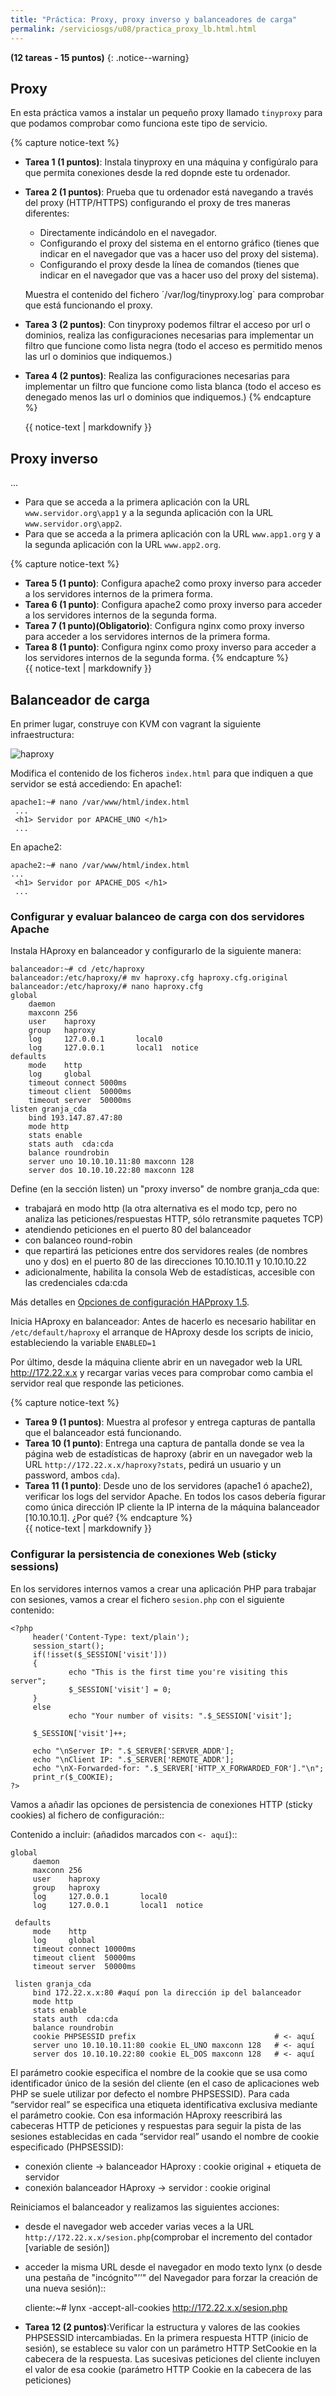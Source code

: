 ```yaml
---
title: "Práctica: Proxy, proxy inverso y balanceadores de carga"
permalink: /serviciosgs/u08/practica_proxy_lb.html.html
---
```


**(12 tareas - 15 puntos)**
{: .notice--warning}

## Proxy

En esta práctica vamos a instalar un pequeño proxy llamado `tinyproxy` para que podamos comprobar como funciona este tipo de servicio.

{% capture notice-text %}
* **Tarea 1 (1 puntos)**: Instala tinyproxy en una máquina y configúralo para que permita conexiones desde la red dopnde este tu ordenador.
* **Tarea 2 (1 puntos)**: Prueba que tu ordenador está navegando a través del proxy (HTTP/HTTPS) configurando el proxy de tres maneras diferentes:

    * Directamente indicándolo en el navegador.
    * Configurando el proxy del sistema en el entorno gráfico (tienes que indicar en el navegador que vas a hacer uso del proxy del sistema).
    * Configurando el proxy desde la línea de comandos (tienes que indicar en el navegador que vas a hacer uso del proxy del sistema).

    Muestra el contenido del fichero ´/var/log/tinyproxy.log` para comprobar que está funcionando el proxy.
* **Tarea 3 (2 puntos)**: Con tinyproxy podemos filtrar el acceso por url o dominios, realiza las configuraciones necesarias para implementar un filtro que funcione como lista negra (todo el acceso es permitido menos las url o dominios que indiquemos.)
* **Tarea 4 (2 puntos)**: Realiza las configuraciones necesarias para implementar un filtro que funcione como lista blanca (todo el acceso es denegado menos las url o dominios que indiquemos.)
{% endcapture %}<div class="notice--info">{{ notice-text | markdownify }}</div>

## Proxy inverso

...

* Para que se acceda a la primera aplicación con la URL `www.servidor.org\app1` y a la segunda aplicación con la URL `www.servidor.org\app2`.
* Para que se acceda a la primera aplicación con la URL `www.app1.org` y a la segunda aplicación con la URL `www.app2.org`.

{% capture notice-text %}
* **Tarea 5 (1 punto)**: Configura apache2 como proxy inverso para acceder a los servidores internos de la primera forma.
* **Tarea 6 (1 punto)**: Configura apache2 como proxy inverso para acceder a los servidores internos de la segunda forma.
* **Tarea 7 (1 punto)(Obligatorio)**: Configura nginx como proxy inverso para acceder a los servidores internos de la primera forma.
* **Tarea 8 (1 punto)**: Configura nginx como proxy inverso para acceder a los servidores internos de la segunda forma.
{% endcapture %}<div class="notice--info">{{ notice-text | markdownify }}</div>


## Balanceador de carga

En primer lugar, construye con KVM con vagrant la siguiente infraestructura:

![haproxy](img/haproxy.png)

Modifica el contenido de los ficheros `index.html` para que indiquen a que servidor se está accediendo:
En apache1:

    apache1:~# nano /var/www/html/index.html
     ...
     <h1> Servidor por APACHE_UNO </h1>
     ...
            

 En apache2:

    apache2:~# nano /var/www/html/index.html
    ...
     <h1> Servidor por APACHE_DOS </h1>
     ...

### Configurar y evaluar balanceo de carga con dos servidores Apache

Instala HAproxy en balanceador y configurarlo de la siguiente manera:

    balanceador:~# cd /etc/haproxy
    balanceador:/etc/haproxy/# mv haproxy.cfg haproxy.cfg.original
    balanceador:/etc/haproxy/# nano haproxy.cfg        
    global
        daemon
        maxconn 256
        user    haproxy
        group   haproxy
        log     127.0.0.1       local0
        log     127.0.0.1       local1  notice     
    defaults
        mode    http
        log     global
        timeout connect 5000ms
        timeout client  50000ms
        timeout server  50000ms        
    listen granja_cda 
        bind 193.147.87.47:80
        mode http
        stats enable
        stats auth  cda:cda
        balance roundrobin
        server uno 10.10.10.11:80 maxconn 128
        server dos 10.10.10.22:80 maxconn 128

Define (en la sección listen) un "proxy inverso" de nombre granja_cda que:

* trabajará en modo http (la otra alternativa es el modo tcp, pero no analiza las peticiones/respuestas HTTP, sólo retransmite paquetes TCP)
* atendiendo peticiones en el puerto 80 del balanceador
* con balanceo round-robin
* que repartirá las peticiones entre dos servidores reales (de nombres uno y dos) en el puerto 80 de las direcciones 10.10.10.11 y 10.10.10.22
* adicionalmente, habilita la consola Web de estadísticas, accesible con las credenciales cda:cda

Más detalles en [Opciones de configuración HAPproxy 1.5](http://cbonte.github.io/haproxy-dconv/configuration-1.5.html).

Inicia HAproxy en balanceador: Antes de hacerlo es necesario habilitar en ``/etc/default/haproxy`` el arranque de HAproxy desde los scripts de inicio, estableciendo la variable ``ENABLED=1``

Por último, desde la máquina cliente abrir en un navegador web la URL http://172.22.x.x y recargar varias veces para comprobar como cambia el servidor real que responde las peticiones.

{% capture notice-text %}
* **Tarea 9 (1 puntos)**: Muestra al profesor y entrega capturas de pantalla que el balanceador está funcionando.
* **Tarea 10 (1 punto)**: Entrega una captura de pantalla donde se vea la página web de estadísticas de haproxy (abrir en un navegador web la URL `http://172.22.x.x/haproxy?stats`, pedirá un usuario y un password, ambos `cda`).
* **Tarea 11 (1 punto)**: Desde uno de los servidores (apache1 ó apache2), verificar los logs del servidor Apache. En todos los casos debería figurar como única dirección IP cliente la IP interna de la máquina balanceador [10.10.10.1]. ¿Por qué?
{% endcapture %}<div class="notice--info">{{ notice-text | markdownify }}</div>


### Configurar la persistencia de conexiones Web (sticky sessions)

En los servidores internos vamos a crear una aplicación PHP para trabajar con sesiones, vamos a crear el fichero `sesion.php` con el siguiente contenido:

    <?php
         header('Content-Type: text/plain');
         session_start();
         if(!isset($_SESSION['visit']))
         {
                 echo "This is the first time you're visiting this server";
                 $_SESSION['visit'] = 0;
         }
         else
                 echo "Your number of visits: ".$_SESSION['visit'];             

         $_SESSION['visit']++;              

         echo "\nServer IP: ".$_SERVER['SERVER_ADDR'];
         echo "\nClient IP: ".$_SERVER['REMOTE_ADDR'];
         echo "\nX-Forwarded-for: ".$_SERVER['HTTP_X_FORWARDED_FOR']."\n";
         print_r($_COOKIE);
    ?>

Vamos a añadir las opciones de persistencia de conexiones HTTP (sticky cookies) al fichero de configuración::
   
Contenido a incluir: (añadidos marcados con ``<- aquí``)::

    global
         daemon
         maxconn 256
         user    haproxy
         group   haproxy
         log     127.0.0.1       local0
         log     127.0.0.1       local1  notice         

     defaults
         mode    http
         log     global
         timeout connect 10000ms
         timeout client  50000ms
         timeout server  50000ms            

     listen granja_cda 
         bind 172.22.x.x:80 #aquí pon la dirección ip del balanceador
         mode http
         stats enable
         stats auth  cda:cda
         balance roundrobin
         cookie PHPSESSID prefix                               # <- aquí
         server uno 10.10.10.11:80 cookie EL_UNO maxconn 128   # <- aquí
         server dos 10.10.10.22:80 cookie EL_DOS maxconn 128   # <- aquí

El parámetro cookie especifica el nombre de la cookie que se usa como identificador único de la sesión del cliente (en el caso de aplicaciones web PHP se suele utilizar por defecto el nombre PHPSESSID). Para cada “servidor real” se especifica una etiqueta identificativa exclusiva mediante el parámetro cookie. Con esa información HAproxy reescribirá las cabeceras HTTP de peticiones y respuestas para seguir la pista de las sesiones establecidas en cada “servidor real” usando el nombre de cookie especificado (PHPSESSID):

* conexión cliente -> balanceador HAproxy : cookie original + etiqueta de servidor
* conexión balanceador HAproxy -> servidor : cookie original

Reiniciamos el balanceador y realizamos las siguientes acciones:

* desde el navegador web acceder varias veces a la URL `http://172.22.x.x/sesion.php`(comprobar el incremento del contador [variable de sesión])
* acceder la misma URL desde el navegador en modo texto lynx (o desde una pestaña de "incógnito"’’" del Navegador para forzar la creación de una nueva sesión)::

    cliente:~# lynx -accept-all-cookies http://172.22.x.x/sesion.php


* **Tarea 12 (2 puntos)**:Verificar la estructura y valores de las cookies PHPSESSID intercambiadas. En la primera respuesta HTTP (inicio de sesión), se establece su valor con un parámetro HTTP SetCookie en la cabecera de la respuesta. Las sucesivas peticiones del cliente incluyen el valor de esa cookie (parámetro HTTP Cookie en la cabecera de las peticiones)

